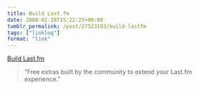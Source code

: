```yaml
---
title: Build Last.fm
date: 2008-02-28T15:22:25+00:00
tumblr_permalink: /post/27523193/build-lastfm
tags: ["linklog"]
format: "link"
---
```


[Build Last.fm][1]

> &ldquo;Free extras built by the community to extend your Last.fm experience.&rdquo;

[1]: http://build.last.fm/
